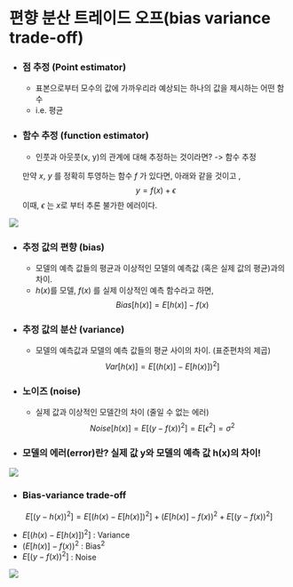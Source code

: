 


# 편향 분산 트레이드 오프(bias variance trade-off)


- ### 점 추정 (Point estimator)
	- 표본으로부터 모수의 값에 가까우리라 예상되는 하나의 값을 제시하는 어떤 함수 
	- i.e. 평균 


- ### 함수 추정 (function estimator)
	- 인풋과 아웃풋(x, y)의 관계에 대해 추정하는 것이라면? -> 함수 추정
	
	만약 $x$, $y$ 를 정확히 투영하는 함수 $f$ 가 있다면, 아래와 같을 것이고 ,$$y = f(x) + \epsilon$$이때, $\epsilon$ 는 $x$로 부터 추론 불가한 에러이다.





![](ML_3_1.png)

- ### 추정 값의 편향 (bias)
	- 모델의 예측 값들의 평균과 이상적인 모델의 예측값 (혹은 실제 값의 평균)과의 차이.
	- $h(x)$를 모델, $f(x)$ 를 실제 이상적인 예측 함수라고 하면, 
$$Bias[h(x)] = E[h(x)] - f(x)$$


- ### 추정 값의 분산 (variance)
	- 모델의 예측값과 모델의 예측 값들의 평균 사이의 차이. (표준편차의 제곱)
$$Var[h(x)] = E[(h(x)] - E[h(x)])^2]$$ 


- ### 노이즈 (noise)
	- 실제 값과 이상적인 모델간의 차이 (줄일 수 없는 에러)
$$Noise [h(x)] = E[(y - f(x))^2] = E[\epsilon ^2] = \sigma ^2$$




- ### 모델의 에러(error)란? 실제 값 y와  모델의 예측 값 h(x)의 차이!
![](ML_3_2.png)




- ### Bias-variance trade-off
$$E[(y-h(x))^2] = E[(h(x) - E[h(x)])^2] + (E[h(x)] - f(x))^2 + E[(y-f(x))^2]$$
- $E[(h(x) - E[h(x)])^2]$   : Variance
- $(E[h(x)] - f(x))^2$        : Bias$^2$ 
- $E[(y-f(x))^2]$              : Noise

![](ML_3_3.png)





